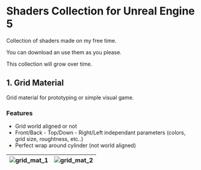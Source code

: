 # Shaders Collection for Unreal Engine 5
Collection of shaders made on my free time.

You can download an use them as you please. 

This collection will grow over time. 

## 1. Grid Material
Grid material for prototyping or simple visual game.
### Features
- Grid world aligned or not
- Front/Back - Top/Down - Right/Left independant parameters (colors, grid size, roughtness, etc..)
- Perfect wrap around cylinder (not world aligned)

![grid_mat_1](https://user-images.githubusercontent.com/47392735/194302192-d541254c-a35d-4665-8fbe-295922d9c182.png) | ![grid_mat_2](https://user-images.githubusercontent.com/47392735/194302180-9af6463d-86b4-472d-ad96-5b382ff960a7.png)
:-------------------------:|:-------------------------:
